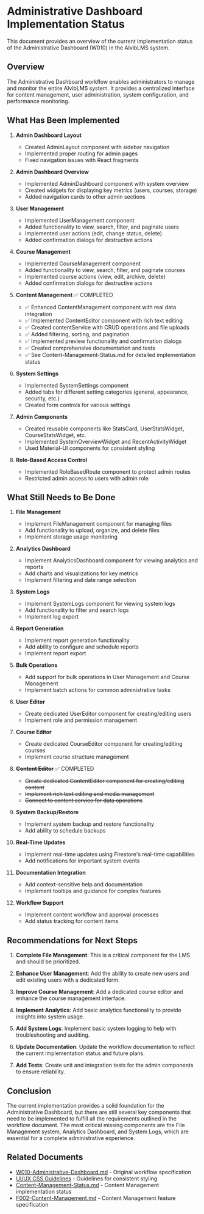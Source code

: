 # Administrative Dashboard Implementation Status

This document provides an overview of the current implementation status of the Administrative Dashboard (W010) in the AIvibLMS system.

## Overview

The Administrative Dashboard workflow enables administrators to manage and monitor the entire AIvibLMS system. It provides a centralized interface for content management, user administration, system configuration, and performance monitoring.

## What Has Been Implemented

1. **Admin Dashboard Layout**
   - Created AdminLayout component with sidebar navigation
   - Implemented proper routing for admin pages
   - Fixed navigation issues with React fragments

2. **Admin Dashboard Overview**
   - Implemented AdminDashboard component with system overview
   - Created widgets for displaying key metrics (users, courses, storage)
   - Added navigation cards to other admin sections

3. **User Management**
   - Implemented UserManagement component
   - Added functionality to view, search, filter, and paginate users
   - Implemented user actions (edit, change status, delete)
   - Added confirmation dialogs for destructive actions

4. **Course Management**
   - Implemented CourseManagement component
   - Added functionality to view, search, filter, and paginate courses
   - Implemented course actions (view, edit, archive, delete)
   - Added confirmation dialogs for destructive actions

5. **Content Management** ✅ COMPLETED
   - ✅ Enhanced ContentManagement component with real data integration
   - ✅ Implemented ContentEditor component with rich text editing
   - ✅ Created contentService with CRUD operations and file uploads
   - ✅ Added filtering, sorting, and pagination
   - ✅ Implemented preview functionality and confirmation dialogs
   - ✅ Created comprehensive documentation and tests
   - ✅ See Content-Management-Status.md for detailed implementation status

6. **System Settings**
   - Implemented SystemSettings component
   - Added tabs for different setting categories (general, appearance, security, etc.)
   - Created form controls for various settings

7. **Admin Components**
   - Created reusable components like StatsCard, UserStatsWidget, CourseStatsWidget, etc.
   - Implemented SystemOverviewWidget and RecentActivityWidget
   - Used Material-UI components for consistent styling

8. **Role-Based Access Control**
   - Implemented RoleBasedRoute component to protect admin routes
   - Restricted admin access to users with admin role

## What Still Needs to Be Done

1. **File Management**
   - Implement FileManagement component for managing files
   - Add functionality to upload, organize, and delete files
   - Implement storage usage monitoring

2. **Analytics Dashboard**
   - Implement AnalyticsDashboard component for viewing analytics and reports
   - Add charts and visualizations for key metrics
   - Implement filtering and date range selection

3. **System Logs**
   - Implement SystemLogs component for viewing system logs
   - Add functionality to filter and search logs
   - Implement log export

4. **Report Generation**
   - Implement report generation functionality
   - Add ability to configure and schedule reports
   - Implement report export

5. **Bulk Operations**
   - Add support for bulk operations in User Management and Course Management
   - Implement batch actions for common administrative tasks

6. **User Editor**
   - Create dedicated UserEditor component for creating/editing users
   - Implement role and permission management

7. **Course Editor**
   - Create dedicated CourseEditor component for creating/editing courses
   - Implement course structure management

8. **~~Content Editor~~** ✅ COMPLETED
   - ~~Create dedicated ContentEditor component for creating/editing content~~
   - ~~Implement rich text editing and media management~~
   - ~~Connect to content service for data operations~~

9. **System Backup/Restore**
   - Implement system backup and restore functionality
   - Add ability to schedule backups

10. **Real-Time Updates**
    - Implement real-time updates using Firestore's real-time capabilities
    - Add notifications for important system events

11. **Documentation Integration**
    - Add context-sensitive help and documentation
    - Implement tooltips and guidance for complex features

12. **Workflow Support**
    - Implement content workflow and approval processes
    - Add status tracking for content items

## Recommendations for Next Steps

1. **Complete File Management**: This is a critical component for the LMS and should be prioritized.

2. **Enhance User Management**: Add the ability to create new users and edit existing users with a dedicated form.

3. **Improve Course Management**: Add a dedicated course editor and enhance the course management interface.

4. **Implement Analytics**: Add basic analytics functionality to provide insights into system usage.

5. **Add System Logs**: Implement basic system logging to help with troubleshooting and auditing.

6. **Update Documentation**: Update the workflow documentation to reflect the current implementation status and future plans.

7. **Add Tests**: Create unit and integration tests for the admin components to ensure reliability.

## Conclusion

The current implementation provides a solid foundation for the Administrative Dashboard, but there are still several key components that need to be implemented to fulfill all the requirements outlined in the workflow document. The most critical missing components are the File Management system, Analytics Dashboard, and System Logs, which are essential for a complete administrative experience.

## Related Documents

- [W010-Administrative-Dashboard.md](../workflows/W010-Administrative-Dashboard.md) - Original workflow specification
- [UI/UX CSS Guidelines](../ui-ux/CSS-Guidelines.md) - Guidelines for consistent styling
- [Content-Management-Status.md](./Content-Management-Status.md) - Content Management implementation status
- [F002-Content-Management.md](../features/F002-Content-Management.md) - Content Management feature specification
